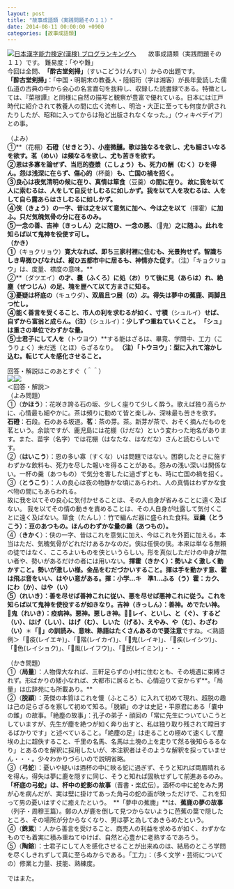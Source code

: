 ```yaml
---
layout: post
title: "故事成語類（実践問題その１１）"
date: 2014-08-11 00:00:00 +0900
categories: [故事成語類]
---
```


[![](/syuusyuu9701/assets/images/故事成語類（実践問題その１１）-br_c_3028_1.gif)](http://blog.with2.net/link.php?1659096:3028 "日本漢字能力検定(漢検) ブログランキングへ")[日本漢字能力検定(漢検) ブログランキングへ](http://blog.with2.net/link.php?1659096:3028)　　故事成語類（実践問題その１１）です。 難易度：「やや難」  
今回は全問、　**「酔古堂剣掃」**（すいこどうけんすい）からの出題です。  
**「酔古堂剣掃」**：「中国・明朝末の教養人・陸紹珩（字は湘客）が長年愛読した儒仏道の古典の中から会心の名言嘉句を抜粋し、収録した読書録である。特徴としては、『菜根譚』と同様に自然の描写と観察が豊富で優れている。日本には江戸時代に紹介されて教養人の間に広く流布し、明治・大正に至っても何度か訳されたりしたが、昭和に入ってからは殆ど出版されなくなった。」（ウィキペデイア）との事。  
  
（よみ）  
①**（花棚）**石磴（せきとう）、小座微醺。歌は独なるを欲し、尤も細さいなるを欲す。茗（めい）は頻なるを欲し、尤も苦きを欲す。  
②恩は多寡を論ぜず、当厄的壺漿（こしょう）も、死力の酬（むく）ひを得ん。怨は浅深に在らず、傷心的**（杯羹）**も、亡国の禍を招く。  
③良心は夜気清明の候に在り、真情は箪食**（豆羹）**の間に在り。 故に我を以て人に索むるは、人をして自反せしむるに如しかず。我を以て人を攻むるは、人をして自ら露あらはさしむるに如しかず。  
④侠（きょう）の一字、昔は之を以て意気に加へ、今は之を以て**（揮霍）**に加ふ。只だ気魄気骨の分に在るのみ。  
⑤一念の善、吉神（きっしん）之に随ひ、一念の悪、**（鬼）**之に随ふ。此れを知らば以て鬼神を役使す可し。  
（かき）  
①**（キョクリョウ）**寛大なれば、即ち三家村裡に住むも、光景拘せず。智識ちしき卑微ひびなれば、縦ひ五都市中に居るも、神情亦た促す**。（注）「キョクリョウ」は、度量、襟度の意味。**  
②**（ダツエイ）**の才、嚢（ふくろ）に処（お）りて後に見（あらは）れ、絶塵（ぜつじん）の足、塊を歴へて以て方まさに知る。  
③憂疑は杯底の**（キュウダ）**、双眉且つ展（の）ぶ。得失は夢中の蕉鹿、両脚且つ忙し。  
④能く善言を受くること、市人の利を求むるが如く、寸積**（シュルイ）**せば、自ずから富翁と成らん。（注）**（シュルイ）**：少しずつ重ねていくこと。 **「シュ」は重さの単位でわずかな量。**  
⑤士君子にして人を**（トウヨウ）**する能はざるは、畢竟、学問中、工力（こうりょく）未だ透（とほ）らざるなり。 **（注）「トウヨウ」：型に入れて溶かし込む。転じて人を感化させること。**  
  
回答・解説はこのあとすぐ（＾＾）  
![](https://blogimg.goo.ne.jp/user_image/6e/c8/3675c79a8644c66ff317423cec33ab9f.jpg)![](https://blogimg.goo.ne.jp/user_image/32/e3/627c3311a0b1dff10f89d586d1c0eaa5.jpg)  
＜回答・解説＞  
（よみ問題）  
①（**かほう**）：花咲き誇る石の坂、少しく座りて少しく酔う。歌えば独り高らかに、心情最も細やかに。茶は頻りに勧めて皆と楽しみ、深味最も苦きを欲す。　**石磴**：石段。石のある坂道。**茗**：茶の芽。茶。新芽が茶で、おそく摘んだものを茗という。余談ですが、鹿児島には花棚（けだな）という変わった地名があります。また、苗字（名字）では花棚（はなたな、はなだな）さんと読むらしいです。  
②（**はいこう**）：恩の多い寡（すくな）いは問題ではない。困窮したときに施すわずかな飲料も、死力を尽した報いを得ることがある。怨みの浅い深いは関係ない。一杯の羹（あつもの）で気分を害したに過ぎずとも、時に亡国の禍を招く。  
③（**とうこう**）：人の良心は夜の物静かな頃にあらわれ、人の真情はわずかな食べ物の間にもあらわれる。   
故に我を以てその良心に気付かせることは、その人自身が省みることに遠く及ばない。 我を以てその情の動きを責めることは、その人自身が吐露して気付くことに遠く及ばない。箪食（たんし）：竹で編んだ器に盛られた食料。**豆羹（とうこう）：豆のあつもの。ほんのわずかな量の羹（あつもの）。**  
④（**きかく**）：侠の一字、昔はこれを意気に加え、今はこれを外面に加える。本当はただ、気魄気骨がどれだけあるかなのだ。侠は任侠の侠。本来は単なる無頼の徒ではなく、こころよいものを侠というらしい。形を真似しただけの中身が無い者や、勢いがあるだけの者には用いない。**揮霍（きかく）：**勢いよく激しく動かすこと。勢いが激しい様。金品をむだづかいすること。揮は手を動かす意、**霍は飛ぶ音をいい、はやい意がある**。揮：小学…キ　準1…ふる（う）**霍：カク、にわ（か）、はや（い）**  
⑤（**れいき**）：善を尽せば善神これに従い、悪を尽せば悪神これに従う。これを知らば以て鬼神を使役するが如きなり。吉神（きっしん）：善神。めでたい神。鬼（れいき）：疫病神。悪神。悪しき神。**：レイ、といし、と（ぐ）、するど（い）、はげ（しい）、はげ（む）、しいた（げる）、えやみ、や（む）、わざわ（い）**＊**「」の訓読み、意味、熟語はたくさんあるので要注意**ですね。＜熟語例＞「疫(レイエキ)」、「階(レイカイ)」、「鬼(レイキ)」、「疾(レイシツ)」、「色(レイショク)」、「風(レイフウ)」、「民(レイミン)」・・・  
  
（かき問題）  
①（**局量**）：人物偉大なれば、三軒足らずの小村に住むとも、その境遇に束縛されず。形ばかりの矮小なれば、大都市に居るとも、心情迫りて安からず**。「局量」は広辞苑にも所載あり。**  
②（**脱穎**）：英傑の本質はこれを懐（ふところ）に入れて初めて現れ、超脱の趣は己の足らざるを察して初めて知る。「脱穎」の才は史記・平原君にある「嚢中の錐」の故事。「絶塵の故事」：孔子の弟子・顔回の「常に先生についていこうとしていますが、先生が塵を絶つが如く奔り出すと、私は独り取り残されて瞠目するばかりです」と述べていること。「絶塵の足」は走ることの極めて速くして塵埃の上に超佚すること、千里の名馬、名馬は土塊の上を走りて然る後知らるるなり」とあるのを解釈に採用したいが、本注釈者はそのような解釈を採っていません・・・。少々わかりづらいので説明省略。  
③（**弓蛇**）：憂いや疑いは酒杯の中に映る蛇に過ぎず、そうと知れば両眉晴れるを得ん。得失は夢に鹿を隠すに同じ、そうと知れば固執せずして前進あるのみ。　**「杯底の弓蛇」は、杯中の蛇影の故事**（晋書・楽広伝）。酒杯の中に蛇をみた男が心を病んだが、実は壁に掛けてあった角弓の蛇の画が映っただけで、これを知って男の憂いはすぐに癒えたという。　**「夢中の蕉鹿」**は、**蕉鹿の夢の故事**（列子・周穆王篇）。鄭の人が鹿を倒して見つからないように芭蕉の葉で隠したところ、その場所が分からなくなり、男は夢と為してあきらめたという。  
④（**銖累**）：人から善言を受けること、商売人の利益を求めるが如く、わずかなものでも着実に積み重ねてゆけば、自然と心豊かに老熟するであろう。  
⑤（**陶鎔**）：士君子にして人を感化させることが出来ぬのは、結局のところ学問を尽くしきれずして真に至らぬからである。「工力」：（多く文学・芸術についての）修業と力量、技能、熟練度。  
  
ではまた。
